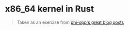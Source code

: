 # x86_64 kernel in Rust
> Taken as an exercise from [phi-opp's great blog posts](https://os.phil-opp.com)
